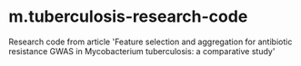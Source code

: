# m.tuberculosis-research-code
Research code from article 'Feature selection and aggregation for antibiotic resistance GWAS in Mycobacterium tuberculosis: a comparative study'
